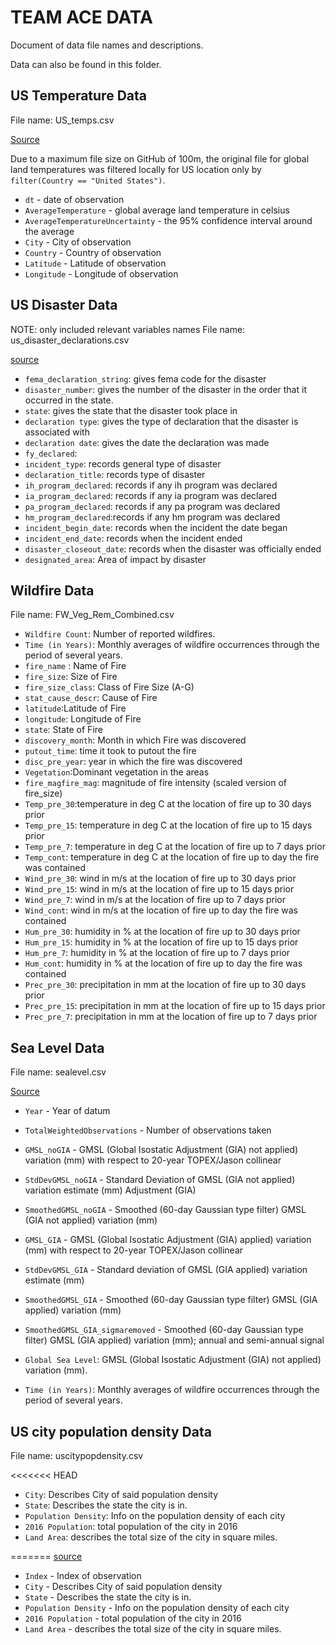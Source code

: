 # TEAM ACE DATA

Document of data file names and descriptions. 

Data can also be found in this folder.


## US Temperature Data
File name: US_temps.csv

[Source](https://www.kaggle.com/berkeleyearth/climate-change-earth-surface-temperature-data)

Due to a maximum file size on GitHub of 100m, the original file for global land temperatures was filtered locally for US location only by `filter(Country == "United States")`.

- `dt` - date of observation
- `AverageTemperature` - global average land temperature in celsius
- `AverageTemperatureUncertainty` - the 95% confidence interval around the average
- `City` - City of observation
- `Country` - Country of observation
- `Latitude` - Latitude of observation
- `Longitude` - Longitude of observation

## US Disaster Data
NOTE: only included relevant variables names
File name: us_disaster_declarations.csv

[source](https://www.kaggle.com/headsortails/us-natural-disaster-declarations/version/72)

- `fema_declaration_string`: gives fema code for the disaster
- `disaster_number`: gives the number of the disaster in the order that it occurred in the state.
- `state`: gives the state that the disaster took place in
- `declaration type`: gives the type of declaration that the disaster is associated with
- `declaration date`: gives the date the declaration was made
- `fy_declared`: 
- `incident_type`: records general type of disaster
- `declaration_title`: records type of disaster 
- `ih_program_declared`: records if any ih program was declared
- `ia_program_declared`: records if any ia program was declared
- `pa_program_declared`: records if any pa program was declared
- `hm_program_declared`:records if any hm program was declared
- `incident_begin_date`: records when the incident the date began
- `incident_end_date`: records when the incident ended
- `disaster_closeout_date`: records when the disaster was officially ended
- `designated_area`: Area of impact by disaster

## Wildfire Data
File name: FW_Veg_Rem_Combined.csv

- `Wildfire Count`: Number of reported wildfires.
- `Time (in Years)`: Monthly averages of wildfire occurrences through the period of several years.
- `fire_name` : Name of Fire
- `fire_size`: Size of Fire 
- `fire_size_class`: Class of Fire Size (A-G)
- `stat_cause_descr`: Cause of Fire
- `latitude`:Latitude of Fire
- `longitude`: Longitude of Fire
- `state`: State of Fire
- `discovery_month`: Month in which Fire was discovered
- `putout_time`: time it took to putout the fire
- `disc_pre_year`: year in which the fire was discovered
- `Vegetation`:Dominant vegetation in the areas 
- `fire_magfire_mag`: magnitude of fire intensity (scaled version of fire_size)
- `Temp_pre_30`:temperature in deg C at the location of fire up to 30 days prior
- `Temp_pre_15`: temperature in deg C at the location of fire up to 15 days prior
- `Temp_pre_7`: temperature in deg C at the location of fire up to 7 days prior
- `Temp_cont`: temperature in deg C at the location of fire up to day the fire was contained
- `Wind_pre_30`: wind in m/s at the location of fire up to 30 days prior
- `Wind_pre_15`: wind in m/s at the location of fire up to 15 days prior
- `Wind_pre_7`: wind in m/s at the location of fire up to 7 days prior
- `Wind_cont`: wind in m/s at the location of fire up to day the fire was contained
- `Hum_pre_30`: humidity in % at the location of fire up to 30 days prior
- `Hum_pre_15`: humidity in % at the location of fire up to 15 days prior
- `Hum_pre_7`: humidity in % at the location of fire up to 7 days prior
- `Hum_cont`: humidity in % at the location of fire up to day the fire was contained
- `Prec_pre_30`: precipitation in mm at the location of fire up to 30 days prior
- `Prec_pre_15`: precipitation in mm at the location of fire up to 15 days prior
- `Prec_pre_7`: precipitation in mm at the location of fire up to 7 days prior


## Sea Level Data
File name: sealevel.csv

[Source](https://www.kaggle.com/kkhandekar/global-sea-level-1993-2021)

- `Year` - Year of datum
- `TotalWeightedObservations` - Number of observations taken
- `GMSL_noGIA` - GMSL (Global Isostatic Adjustment (GIA) not applied) variation (mm) with respect to 20-year TOPEX/Jason collinear 
- `StdDevGMSL_noGIA` - Standard Deviation of GMSL (GIA not applied) variation estimate (mm) Adjustment (GIA)
- `SmoothedGMSL_noGIA` - Smoothed (60-day Gaussian type filter) GMSL (GIA not applied) variation (mm)
- `GMSL_GIA` - GMSL (Global Isostatic Adjustment (GIA) applied) variation (mm) with respect to 20-year TOPEX/Jason collinear 
- `StdDevGMSL_GIA` - Standard deviation of GMSL (GIA applied) variation estimate (mm)
- `SmoothedGMSL_GIA` - Smoothed (60-day Gaussian type filter) GMSL (GIA applied) variation (mm)
- `SmoothedGMSL_GIA_sigmaremoved` - Smoothed (60-day Gaussian type filter) GMSL (GIA applied) variation (mm); annual and semi-annual signal 

- `Global Sea Level`: GMSL (Global Isostatic Adjustment (GIA) not applied) variation (mm).
- `Time (in Years)`: Monthly averages of wildfire occurrences through the period of several years.


## US city population density Data
File name: uscitypopdensity.csv

<<<<<<< HEAD
- `City`: Describes City of said population density
- `State`: Describes the state the city is in. 
- `Population Density`: Info on the population density of each city 
- `2016 Population`: total population of the city in 2016
- `Land Area`: describes the total size of the city in square miles. 

=======
[source](https://www.kaggle.com/mmcgurr/us-city-population-densities)


- `Index` - Index of observation
- `City` - Describes City of said population density
- `State` - Describes the state the city is in. 
- `Population Density` - Info on the population density of each city 
- `2016 Population` - total population of the city in 2016
- `Land Area` - describes the total size of the city in square miles. 


